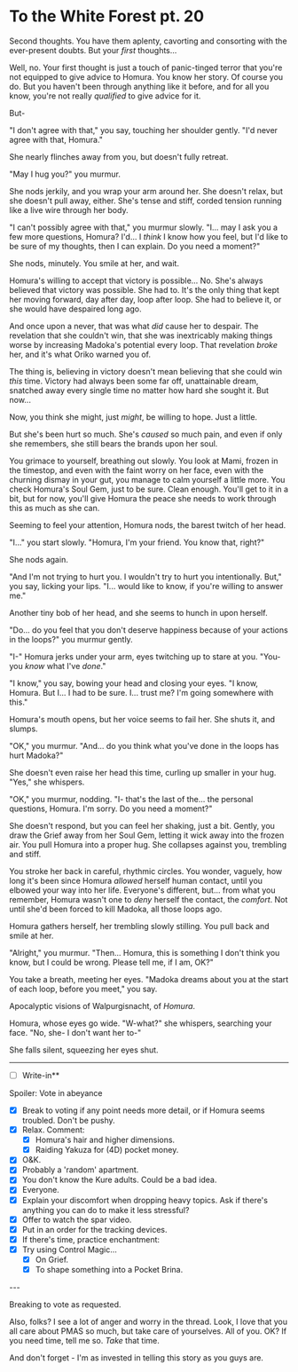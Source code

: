 # To the White Forest pt. 20

Second thoughts. You have them aplenty, cavorting and consorting with the ever-present doubts. But your *first* thoughts...

Well, no. Your first thought is just a touch of panic-tinged terror that you're not equipped to give advice to Homura. You know her story. Of course you do. But you haven't been through anything like it before, and for all you know, you're not really *qualified* to give advice for it.

But-

"I don't agree with that," you say, touching her shoulder gently. "I'd never agree with that, Homura."

She nearly flinches away from you, but doesn't fully retreat.

"May I hug you?" you murmur.

She nods jerkily, and you wrap your arm around her. She doesn't relax, but she doesn't pull away, either. She's tense and stiff, corded tension running like a live wire through her body.

"I can't possibly agree with that," you murmur slowly. "I... may I ask you a few more questions, Homura? I'd... I *think* I know how you feel, but I'd like to be sure of my thoughts, then I can explain. Do you need a moment?"

She nods, minutely. You smile at her, and wait.

Homura's willing to accept that victory is possible... No. She's always believed that victory was possible. She had to. It's the only thing that kept her moving forward, day after day, loop after loop. She had to believe it, or she would have despaired long ago.

And once upon a never, that was what *did* cause her to despair. The revelation that she couldn't win, that she was inextricably making things worse by increasing Madoka's potential every loop. That revelation *broke* her, and it's what Oriko warned you of.

The thing is, believing in victory doesn't mean believing that she could win *this* time. Victory had always been some far off, unattainable dream, snatched away every single time no matter how hard she sought it. But now\...

Now, you think she might, just *might*, be willing to hope. Just a little.

But she's been hurt so much. She's *caused* so much pain, and even if only she remembers, she still bears the brands upon her soul.

You grimace to yourself, breathing out slowly. You look at Mami, frozen in the timestop, and even with the faint worry on her face, even with the churning dismay in your gut, you manage to calm yourself a little more. You check Homura's Soul Gem, just to be sure. Clean enough. You'll get to it in a bit, but for now, you'll give Homura the peace she needs to work through this as much as she can.

Seeming to feel your attention, Homura nods, the barest twitch of her head.

"I..." you start slowly. "Homura, I'm your friend. You know that, right?"

She nods again.

"And I'm not trying to hurt you. I wouldn't try to hurt you intentionally. But," you say, licking your lips. "I... would like to know, if you're willing to answer me."

Another tiny bob of her head, and she seems to hunch in upon herself.

"Do... do you feel that you don't deserve happiness because of your actions in the loops?" you murmur gently.

"I-" Homura jerks under your arm, eyes twitching up to stare at you. "You- you *know* what I've *done*."

"I know," you say, bowing your head and closing your eyes. "I know, Homura. But I... I had to be sure. I... trust me? I'm going somewhere with this."

Homura's mouth opens, but her voice seems to fail her. She shuts it, and slumps.

"OK," you murmur. "And... do you think what you've done in the loops has hurt Madoka?"

She doesn't even raise her head this time, curling up smaller in your hug. "Yes," she whispers.

"OK," you murmur, nodding. "I- that's the last of the... the personal questions, Homura. I'm sorry. Do you need a moment?"

She doesn't respond, but you can feel her shaking, just a bit. Gently, you draw the Grief away from her Soul Gem, letting it wick away into the frozen air. You pull Homura into a proper hug. She collapses against you, trembling and stiff.

You stroke her back in careful, rhythmic circles. You wonder, vaguely, how long it's been since Homura *allowed* herself human contact, until you elbowed your way into her life. Everyone's different, but... from what you remember, Homura wasn't one to *deny* herself the contact, the *comfort*. Not until she'd been forced to kill Madoka, all those loops ago.

Homura gathers herself, her trembling slowly stilling. You pull back and smile at her.

"Alright," you murmur. "Then... Homura, this is something I don't think you know, but I could be wrong. Please tell me, if I am, OK?"

You take a breath, meeting her eyes. "Madoka dreams about you at the start of each loop, before you meet," you say.

Apocalyptic visions of Walpurgisnacht, of *Homura*.

Homura, whose eyes go wide. "W-what?" she whispers, searching your face. "No, she- I don't want her to-"

She falls silent, squeezing her eyes shut.

---

- [ ] Write-in**

Spoiler: Vote in abeyance

- [x] Break to voting if any point needs more detail, or if Homura seems troubled. Don't be pushy.
- [x] Relax. Comment:
  - [x] Homura's hair and higher dimensions.
  - [x] Raiding Yakuza for (4D) pocket money.
- [x] O\&K.
- [x] Probably a 'random' apartment.
- [x] You don't know the Kure adults. Could be a bad idea.
- [x] Everyone.
- [x] Explain your discomfort when dropping heavy topics. Ask if there's anything you can do to make it less stressful?
- [x] Offer to watch the spar video.
- [x] Put in an order for the tracking devices.
- [x] If there's time, practice enchantment:
- [x] Try using Control Magic...
  - [x] On Grief.
  - [x] To shape something into a Pocket Brina.

---​

Breaking to vote as requested.

Also, folks? I see a lot of anger and worry in the thread. Look, I love that you all care about PMAS so much, but take care of yourselves. All of you. OK? If you need time, tell me so. *Take* that time.

And don't forget - I'm as invested in telling this story as you guys are.

